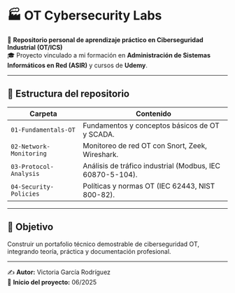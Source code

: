 # 🏭 OT Cybersecurity Labs

📘 **Repositorio personal de aprendizaje práctico en Ciberseguridad Industrial (OT/ICS)**  
🎓 Proyecto vinculado a mi formación en **Administración de Sistemas Informáticos en Red (ASIR)** y cursos de **Udemy**.

---

## 📂 Estructura del repositorio

| Carpeta | Contenido |
|----------|------------|
| `01-Fundamentals-OT` | Fundamentos y conceptos básicos de OT y SCADA. |
| `02-Network-Monitoring` | Monitoreo de red OT con Snort, Zeek, Wireshark. |
| `03-Protocol-Analysis` | Análisis de tráfico industrial (Modbus, IEC 60870-5-104). |
| `04-Security-Policies` | Políticas y normas OT (IEC 62443, NIST 800-82). |

---

## 🚀 Objetivo
Construir un portafolio técnico demostrable de ciberseguridad OT, integrando teoría, práctica y documentación profesional.

---

✍️ **Autor:** Victoria García Rodríguez  
📅 **Inicio del proyecto:** 06/2025
